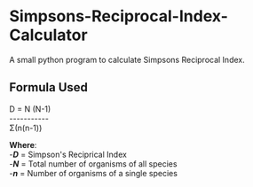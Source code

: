 # Simpsons-Reciprocal-Index-Calculator
A small python program to calculate Simpsons Reciprocal Index. 

## Formula Used
D = N (N-1)  
    -----------  
    Σ(n(n-1))  

**Where**:  
    -***D*** = Simpson's Reciprical Index  
    -***N*** = Total number of organisms of all species  
    -***n*** = Number of organisms of a single species  